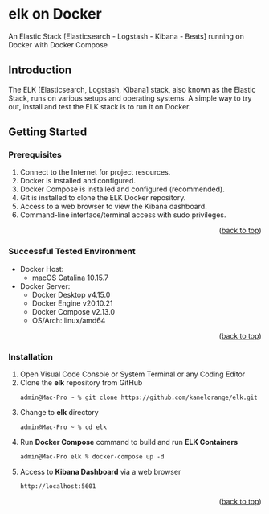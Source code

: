 <a name="readme-top"></a>
# elk on Docker
An Elastic Stack [Elasticsearch - Logstash - Kibana - Beats] running on Docker with Docker Compose

<!-- INTRODUCTION -->
## Introduction

The ELK [Elasticsearch, Logstash, Kibana] stack, also known as the Elastic Stack, runs on various setups and operating systems. A simple way to try out, install and test the ELK stack is to run it on Docker.

<!-- GETTING STARTED -->
## Getting Started

### Prerequisites

1. Connect to the Internet for project resources. 
2. Docker is installed and configured.
3. Docker Compose is installed and configured (recommended).
4. Git is installed to clone the ELK Docker repository.
5. Access to a web browser to view the Kibana dashboard.
6. Command-line interface/terminal access with sudo privileges.

<p align="right">(<a href="#readme-top">back to top</a>)</p>

### Successful Tested Environment

- Docker Host:
  - macOS Catalina 10.15.7
- Docker Server:
  - Docker Desktop v4.15.0
  - Docker Engine v20.10.21
  - Docker Compose v2.13.0
  - OS/Arch: linux/amd64

<p align="right">(<a href="#readme-top">back to top</a>)</p>

### Installation

1. Open Visual Code Console or System Terminal or any Coding Editor
2. Clone the **elk** repository from GitHub
   ```console
   admin@Mac-Pro ~ % git clone https://github.com/kanelorange/elk.git
   ```
3. Change to **elk** directory
   ```console
   admin@Mac-Pro ~ % cd elk
   ```
4. Run **Docker Compose** command to build and run **ELK Containers**
   ```console
   admin@Mac-Pro elk % docker-compose up -d
   ```
5. Access to **Kibana Dashboard** via a web browser
   ```http
   http://localhost:5601
   ```   

<p align="right">(<a href="#readme-top">back to top</a>)</p>
